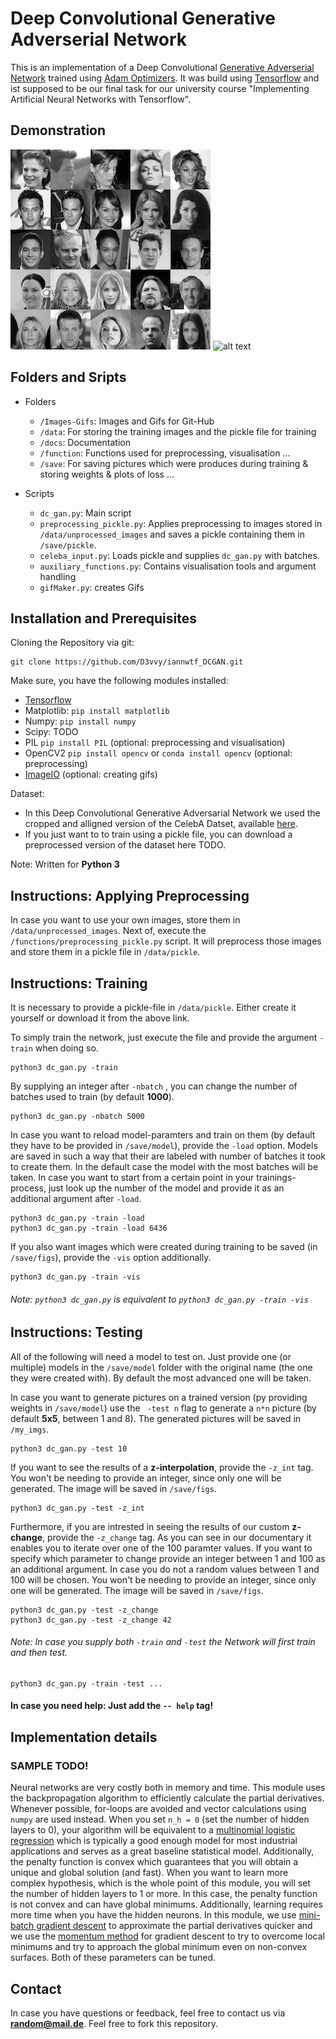 # Deep Convolutional Generative Adverserial Network
This is an implementation of a Deep Convolutional [Generative Adverserial Network](https://en.wikipedia.org/wiki/Generative_adversarial_networks) trained using [Adam Optimizers](https://en.wikipedia.org/wiki/Stochastic_gradient_descent#Adam). It was build using [Tensorflow](https://en.wikipedia.org/wiki/TensorFlow) and ist supposed to be our final task for our university course "Implementing Artificial Neural Networks with Tensorflow".

## Demonstration
![alt text](https://github.com/D3vvy/iannwtf_DCGAN/blob/master/images-gifs/preprocessedImgs_5x5.jpg "Dataset")
![alt text](https://github.com/D3vvy/iannwtf_DCGAN/blob/master/images-gifs/showcase.gif "Training Progress")

## Folders and Sripts
- Folders
    + ```/Images-Gifs```: Images and Gifs for Git-Hub
    + ```/data```: For storing the training images and the pickle file for training
    + ```/docs```: Documentation
    + ```/function```: Functions used for preprocessing, visualisation ...
    + ```/save```: For saving pictures which were produces during training & storing weights & plots of loss ...

- Scripts
    + ```dc_gan.py```: Main script
    + ```preprocessing_pickle.py```: Applies preprocessing to images stored in ```/data/unprocessed_images``` and saves a pickle containing them in ```/save/pickle```.
    + ```celeba_input.py```: Loads pickle and supplies ```dc_gan.py``` with batches.
    + ```auxiliary_functions.py```: Contains visualisation tools and argument handling
    + ```gifMaker.py```: creates Gifs

## Installation and Prerequisites
Cloning the Repository via git:
```
git clone https://github.com/D3vvy/iannwtf_DCGAN.git
```

Make sure, you have the following modules installed:
- [Tensorflow](https://www.tensorflow.org/versions/r0.12/get_started/os_setup)
- Matplotlib: ```pip install matplotlib```
- Numpy: ```pip install numpy```
- Scipy: TODO
- PIL ```pip install PIL``` (optional: preprocessing and visualisation)
- OpenCV2 ```pip install opencv``` or ```conda install opencv``` (optional: preprocessing)
- [ImageIO](https://pypi.python.org/pypi/imageio) (optional: creating gifs)

Dataset:
- In this Deep Convolutional Generative Adversarial Network we used the cropped and alligned version of the CelebA Datset, available [here](http://mmlab.ie.cuhk.edu.hk/projects/CelebA.html).
- If you just want to to train using a pickle file, you can download a preprocessed version of the dataset here TODO.

Note: Written for **Python 3**

## Instructions: Applying Preprocessing
In case you want to use your own images, store them in ```/data/unprocessed_images```. Next of, execute the ```/functions/preprocessing_pickle.py``` script. It will preprocess those images and store them in a pickle file in ```/data/pickle```.

## Instructions: Training
It is necessary to provide a pickle-file in  ```/data/pickle```. Either create it yourself or download it from the above link.

To simply train the network, just execute the file and provide the argument ```-train``` when doing so.
```
python3 dc_gan.py -train
```
By supplying an integer after ```-nbatch``` , you can change the number of batches used to train (by default **1000**).
```
python3 dc_gan.py -nbatch 5000
```
In case you want to reload model-paramters and train on them (by default they have to be provided in ```/save/model```), provide the ```-load``` option. Models are saved in such a way that their are labeled with number of batches it took to create them. In the default case the model with the most batches will be taken. In case you want to start from a certain point in your trainings-process, just look up the number of the model and provide it as an additional argument after ```-load```.
```
python3 dc_gan.py -train -load
python3 dc_gan.py -train -load 6436
```
If you also want images which were created during training to be saved (in ```/save/figs```), provide the ```-vis``` option additionally.
```
python3 dc_gan.py -train -vis
```

###### Note: ```python3 dc_gan.py``` is equivalent to ```python3 dc_gan.py -train -vis```

## Instructions: Testing
All of the following will need a model to test on. Just provide one (or multiple) models in the ```/save/model``` folder with the original name (the one they were created with). By default the most advanced one will be taken.

In case you want to generate pictures on a trained version (py providing weights in ```/save/model```) use the ``` -test n``` flag to generate a ```n*n``` picture (by default **5x5**, between 1 and 8). The generated pictures will be saved in ```/my_imgs```.
```
python3 dc_gan.py -test 10
```
If you want to see the results of a **z-interpolation**, provide the ```-z_int``` tag. You won't be needing to provide an integer, since only one will be generated. The image will be saved in ```/save/figs```.
```
python3 dc_gan.py -test -z_int
```
Furthermore, if you are intrested in seeing the results of our custom **z-change**, provide the ```-z_change``` tag. As you can see in our documentary it enables you to iterate over one of the 100 paramter values. If you want to specify which parameter to change provide an integer between 1 and 100 as an additional argument. In case you do not a random values between 1 and 100 will be chosen. You won't be needing to provide an integer, since only one will be generated. The image will be saved in ```/save/figs```.
```
python3 dc_gan.py -test -z_change
python3 dc_gan.py -test -z_change 42
```

###### Note: In case you supply both ```-train``` and ```-test``` the Network will first train and then test.
```
python3 dc_gan.py -train -test ...
```

#### In case you need help: Just add the ```-- help``` tag!

## Implementation details
### SAMPLE TODO!
Neural networks are very costly both in memory and time. This module uses the backpropagation algorithm to efficiently calculate the partial derivatives. Whenever possible, for-loops are avoided and vector calculations using `numpy` are used instead. When you set `n_h = 0` (set the number of hidden layers to 0), your algorithm will be equivalent to a [multinomial logistic regression](https://en.wikipedia.org/wiki/Multinomial_logistic_regression) which is typically a good enough model for most industrial applications and serves as a great baseline statistical model. Additionally, the penalty function is convex which guarantees that you will obtain a unique and global solution (and fast). When you want to learn more complex hypothesis, which is the whole point of this module, you will set the number of hidden layers to 1 or more. In this case, the penalty function is not convex and can have global minimums. Additionally, learning requires more time when you have the hidden neurons. In this module, we use [mini-batch gradient descent](https://en.wikipedia.org/wiki/Stochastic_gradient_descent) to approximate the partial derivatives quicker and we use the [momentum method](https://en.wikipedia.org/wiki/Gradient_descent#The_momentum_method) for gradient descent to try to overcome local minimums and try to approach the global minimum even on non-convex surfaces. Both of these parameters can be tuned. 


## Contact
In case you have questions or feedback, feel free to contact us via **random@mail.de**. Feel free to fork this repository.

